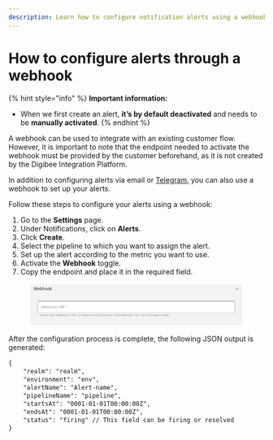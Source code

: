 ```yaml
---
description: Learn how to configure notification alerts using a webhook.
---
```


# How to configure alerts through a webhook

{% hint style="info" %}
&#x20;**Important information:**

* When we first create an alert, **it’s by default deactivated** and needs to be **manually activated**.
{% endhint %}

A webhook can be used to integrate with an existing customer flow. However, it is important to note that the endpoint needed to activate the webhook must be provided by the customer beforehand, as it is not created by the Digibee Integration Platform.

In addition to configuring alerts via email or [Telegram](https://docs.digibee.com/documentation/monitor/alerts/how-to-configure-alerts-on-telegram), you can also use a webhook to set up your alerts.

Follow these steps to configure your alerts using a webhook:

1. Go to the **Settings** page.
2. Under Notifications, click on **Alerts**.
3. Click **Create**.
4. Select the pipeline to which you want to assign the alert.
5. Set up the alert according to the metric you want to use.
6. Activate the **Webhook** toggle.
7. Copy the endpoint and place it in the required field.

<figure><img src="../../.gitbook/assets/8.How to configure alerts through a webhook_EN.png" alt=""><figcaption></figcaption></figure>

After the configuration process is complete, the following JSON output is generated:

```
{
    "realm": "realm",
    "environment": "env",
    "alertName": "Alert-name",
    "pipelineName": "pipeline",
    "startsAt": "0001-01-01T00:00:00Z",
    "endsAt": "0001-01-01T00:00:00Z",
    "status": "firing" // This field can be firing or resolved
}

```
